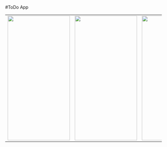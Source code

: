 #ToDo App
<table>
  <tr>
    <td>
      <img width="200" height="400" src="https://user-images.githubusercontent.com/57729176/142980012-1aaf274e-cded-4175-b440-a6c15e10d347.png"/> 
    </td>
    <td>
      <img width="200" height="400" src="https://user-images.githubusercontent.com/57729176/142979972-4bbfcf98-9644-4695-89e3-a4089f87f51e.png"/>
    </td>
    <td>
      <img width="200" height="400" src="https://user-images.githubusercontent.com/57729176/142980060-de63da0b-0a79-400d-aea0-e9d2deaaacf1.png"/> 
    </td>
    <td>
      <img width="200" height="400" src="https://user-images.githubusercontent.com/57729176/142980129-4d705d10-bc3c-4fed-b2eb-60580715e177.png"/> 
    </td>
  </tr>
</table>
